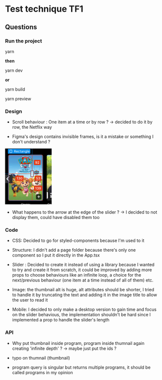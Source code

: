 # Test technique TF1

## Questions

### Run the project

yarn

**then**

yarn dev

**or**

yarn build

yarn preview

### Design

- Scroll behaviour : One item at a time or by row ?
  -> decided to do it by row, the Netflix way

- Figma's design contains invisible frames, is it a mistake or something I don't understand ?

![Alt text](image.png)

- What happens to the arrow at the edge of the slider ?
  -> I decided to not display them, could have disabled them too

### Code

- CSS: Decided to go for styled-components because I'm used to it

- Structure:
  I didn't add a page folder because there's only one component so I put it directly in the App.tsx

- Slider : Decided to create it instead of using a library because I wanted to try and create it from scratch, it could be improved by adding more props to choose behaviours like an infinite loop, a choice for the next/previous behaviour (one item at a time instead of all of them) etc.

- Image: the thumbnail alt is huge, alt attributes should be shorter, I tried to handle it by truncating the text and adding it in the image title to allow the user to read it

- Mobile: I decided to only make a desktop version to gain time and focus on the slider behavious, the implementation shouldn't be hard since I implemented a prop to handle the slider's length

### API

- Why put thumbnail inside program, program inside thumnail again creating 'infinite depth' ?
  -> maybe just put the ids ?

- typo on thumnail (thumbnail)

- program query is singular but returns multiple programs, it should be called programs in my opinion
